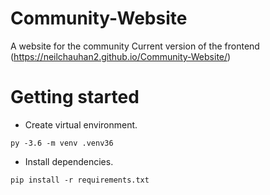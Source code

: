 # Community-Website

A website for the community
Current version of the frontend (https://neilchauhan2.github.io/Community-Website/)

# Getting started

* Create virtual environment.

`py -3.6 -m venv .venv36`

* Install dependencies.

`pip install -r requirements.txt`

